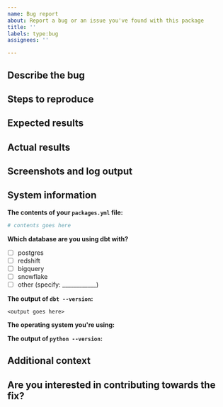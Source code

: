 ```yaml
---
name: Bug report
about: Report a bug or an issue you've found with this package
title: ''
labels: type:bug
assignees: ''

---
```


## Describe the bug
<!---
A clear and concise description of what the bug is.
--->

## Steps to reproduce
<!---
In as much detail as possible, please provide steps to reproduce the issue. Sample data that triggers the issue, example model code, etc is all very helpful here.
--->

## Expected results
<!---
A clear and concise description of what you expected to happen.
--->

## Actual results
<!---
A clear and concise description of what actually happens.
--->

## Screenshots and log output
<!---
If applicable, add screenshots or log output to help explain your problem.
--->

## System information
**The contents of your `packages.yml` file:**
```yml
# contents goes here
```

**Which database are you using dbt with?**
- [ ] postgres
- [ ] redshift
- [ ] bigquery
- [ ] snowflake
- [ ] other (specify: ____________)

**The output of `dbt --version`:**
```
<output goes here>
```

**The operating system you're using:**


**The output of `python --version`:**


## Additional context
<!---
Add any other context about the problem here. For example, if you think you know which line of code is causing the issue.
--->

## Are you interested in contributing towards the fix?
<!---
Let us know if you want to contribute towards the fix, and whether you would need a hand getting started
--->

